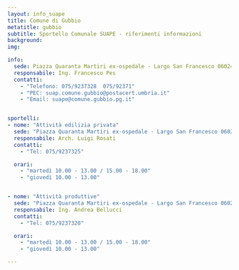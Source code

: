 ```yaml
---
layout: info_suape
title: Comune di Gubbio
metatitle: gubbio
subtitle: Sportello Comunale SUAPE - riferimenti informazioni
background:
img:

info:
  sede: Piazza Quaranta Martiri ex-ospedale - Largo San Francesco 06024 Gubbio (Pg)
  responsabile: Ing. Francesco Pes
  contatti:
    - "Telefono: 075/9237328  075/92371"
    - "PEC: suap.comune.gubbio@postacert.umbria.it"
    - "Email: suape@comune.gubbio.pg.it"


sportelli:
- nome: "Attività edilizia privata"
  sede: "Piazza Quaranta Martiri ex-ospedale - Largo San Francesco 06024 Gubbio (Pg)"
  responsabile: Arch. Luigi Rosati
  contatti:
    - "Tel: 075/9237325"

  orari:
    - "martedì 10.00 - 13.00 / 15.00 - 18.00"
    - "giovedì 10.00 - 13.00"


- nome: "Attività produttive"
  sede: "Piazza Quaranta Martiri ex-ospedale - Largo San Francesco 06024 Gubbio (Pg)"
  responsabile: Ing. Andrea Bellucci
  contatti:
    - "Tel: 075/9237320"

  orari:
    - "martedì 10.00 - 13.00 / 15.00 - 18.00"
    - "giovedì 10.00 - 13.00"

---
```


